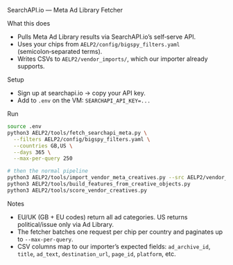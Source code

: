 SearchAPI.io — Meta Ad Library Fetcher

What this does
- Pulls Meta Ad Library results via SearchAPI.io’s self‑serve API.
- Uses your chips from `AELP2/config/bigspy_filters.yaml` (semicolon‑separated terms).
- Writes CSVs to `AELP2/vendor_imports/`, which our importer already supports.

Setup
- Sign up at searchapi.io → copy your API key.
- Add to `.env` on the VM: `SEARCHAPI_API_KEY=...`

Run
```bash
source .env
python3 AELP2/tools/fetch_searchapi_meta.py \
  --filters AELP2/config/bigspy_filters.yaml \
  --countries GB,US \
  --days 365 \
  --max-per-query 250

# then the normal pipeline
python3 AELP2/tools/import_vendor_meta_creatives.py --src AELP2/vendor_imports
python3 AELP2/tools/build_features_from_creative_objects.py
python3 AELP2/tools/score_vendor_creatives.py
```

Notes
- EU/UK (GB + EU codes) return all ad categories. US returns political/issue only via Ad Library.
- The fetcher batches one request per chip per country and paginates up to `--max-per-query`.
- CSV columns map to our importer’s expected fields: `ad_archive_id`, `title`, `ad_text`, `destination_url`, `page_id`, `platform`, etc.

